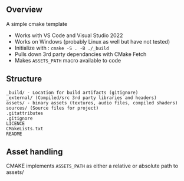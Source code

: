 ## Overview
A simple cmake template 
- Works with VS Code and Visual Studio 2022
- Works on Windows (probably Linux as well but have not tested)
- Initialize with : `cmake -S . -B ./_build`
- Pulls down 3rd party dependancies with CMake Fetch
- Makes `ASSETS_PATH` macro available to code
## Structure
```
_build/ - Location for build artifacts (gitignore)  
_external/ (Compiled/src 3rd party libraries and headers)  
assets/ - binary assets (textures, audio files, compiled shaders)  
sources/ (Source files for project)  
.gitattributes  
.gitignore  
LICENCE  
CMakeLists.txt  
README  
```
## Asset handling
CMAKE implements `ASSETS_PATH` as either a relative or absolute path to assets/
